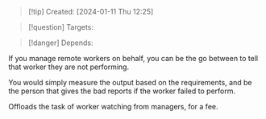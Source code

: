 
>[!tip] Created: [2024-01-11 Thu 12:25]

>[!question] Targets: 

>[!danger] Depends: 

If you manage remote workers on behalf, you can be the go between to tell that worker they are not performing.

You would simply measure the output based on the requirements, and be the person that gives the bad reports if the worker failed to perform.

Offloads the task of worker watching from managers, for a fee.
